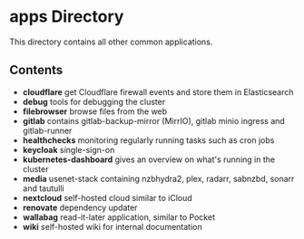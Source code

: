 # apps Directory

This directory contains all other common applications.

## Contents

- **cloudflare** get Cloudflare firewall events and store them in Elasticsearch
- **debug** tools for debugging the cluster
- **filebrowser** browse files from the web
- **gitlab** contains gitlab-backup-mirror (MirrIO), gitlab minio ingress and gitlab-runner
- **healthchecks** monitoring regularly running tasks such as cron jobs
- **keycloak** single-sign-on
- **kubernetes-dashboard** gives an overview on what's running in the cluster
- **media** usenet-stack containing nzbhydra2, plex, radarr, sabnzbd, sonarr and tautulli
- **nextcloud** self-hosted cloud similar to iCloud
- **renovate** dependency updater
- **wallabag** read-it-later application, similar to Pocket
- **wiki** self-hosted wiki for internal documentation
